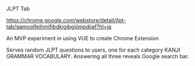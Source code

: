 JLPT Tab

https://chrome.google.com/webstore/detail/jlpt-tab/gamoolfeihmlfibdkigibgijimpdijaf?hl=ja

An MVP experiment in using VUE to create Chrome Extension

Serves random JLPT questions to users, one for each category KANJI GRAMMAR VOCABULARY. Answering all three reveals Google search bar.
